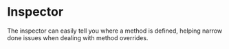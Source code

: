 # Inspector

The inspector can easily tell you where a method is defined, helping narrow done issues when dealing with method overrides.
